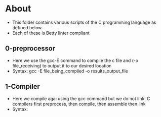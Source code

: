 # About #
- This folder contains various scripts of the C programming language as defined below.
- Each of these is Betty linter compliant

## 0-preprocessor ##
- Here we use the gcc-E command to compile the c file and (-o file_receiving) to output it to our desired location
- Syntax: gcc -E file_being_compiled -o results_output_file

## 1-Compiler ##
- Here we compile agai using the gcc command but we do not link. C compilers first preprocess, then compile, then assemble then link
- Syntax: 